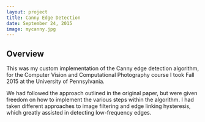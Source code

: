 ```yaml
---
layout: project
title: Canny Edge Detection
date: September 24, 2015
image: mycanny.jpg
---
```


## Overview
This was my custom implementation of the Canny edge detection algorithm,
for the Computer Vision and Computational Photography course I took Fall
2015 at the University of Pennsylvania.

We had followed the approach outlined in the original paper, but were
given freedom on how to implement the various steps within the algorithm.
I had taken different approaches to image filtering and edge linking
hysteresis, which greatly assisted in detecting low-frequency edges.
